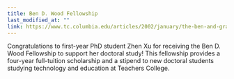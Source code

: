```yaml
---
title: Ben D. Wood Fellowship
last_modified_at: ""
link: https://www.tc.columbia.edu/articles/2002/january/the-ben-and-grace-wood-legacy/
---
```


Congratulations to first-year PhD student Zhen Xu for receiving the Ben D. Wood Fellowship to support her doctoral study! This fellowship provides a four-year full-tuition scholarship and a stipend to new doctoral students studying technology and education at Teachers College.